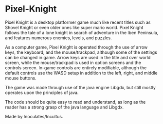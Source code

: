 Pixel-Knight
============
Pixel Knight is a desktop platformer game much like recent titles such as Shovel Knight or even older ones like super mario world.
Pixel Knight follows the tale of a lone knight in search of adventure in the Iben Peninsula, and features numerous enemies, levels, and puzzles. 

As a computer game, Pixel Knight is operated through the use of arrow keys, the keyboard, and the mouse/trackpad, 
although some of the settings can be changed in game. Arrow keys are used in the title and over world screen, while the 
mouse/trackpad is used in option screens and the controls screen. In-game controls are entirely modifiable, although the default 
controls use the WASD setup in addition to the left, right, and middle mouse buttons. 

The game was made through use of the java engine Libgdx, but still mostly operates upon the principles of java. 

The code should be quite easy to read and understand, as long as the reader has a strong grasp of the java language and Libgdx.

Made by Inoculates/Incultus.
